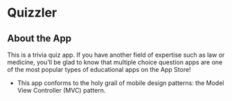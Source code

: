 
#  Quizzler

## About the App

This is a trivia quiz app. If you have another field of expertise such as law or medicine, you’ll be glad to know that multiple choice question apps are one of the most popular types of educational apps on the App Store! 

* This app conforms to the holy grail of mobile design patterns: the Model View Controller (MVC) pattern.

